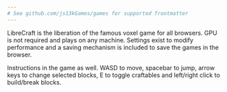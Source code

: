 ```yaml
---
# See github.com/js13kGames/games for supported frontmatter
---
```

LibreCraft is the liberation of the famous voxel game for all browsers. GPU is not required and plays on any machine. Settings exist to modify performance and a saving mechanism is included to save the games in the browser.

Instructions in the game as well. WASD to move, spacebar to jump, arrow keys to change selected blocks, E to toggle craftables and left/right click to build/break blocks.